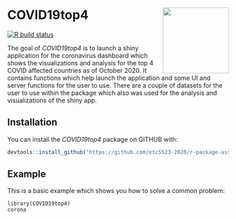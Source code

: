 
# COVID19top4                 <img src="https://spectrum.ieee.org/image/MzYwMTY5Mw.jpeg" width="150" height="150" align ="right">
<!-- badges: start -->
[![R build status](https://github.com/etc5523-2020/r-package-assessment-Varsha-Ujjinni-VijayKumar/workflows/R-CMD-check/badge.svg)](https://github.com/etc5523-2020/r-package-assessment-Varsha-Ujjinni-VijayKumar/actions)
<!-- badges: end -->

The goal of _COVID19top4_ is to launch a shiny application for the coronavirus dashboard which shows the visualizations and analysis for the top 4 COVID affected countries as of October 2020. It contains functions which help launch the application and some UI and server functions for the user to use. There are a couple of datasets for the user to use within the package which also was used for the analysis and visualizations of the shiny app.

## Installation

You can install the  _COVID19top4_ package on GITHUB with:

``` r
devtools::install_github("https://github.com/etc5523-2020/r-package-assessment-Varsha-Ujjinni-VijayKumar")

```

## Example

This is a basic example which shows you how to solve a common problem:

```{r}
library(COVID19top4)
corona
```

